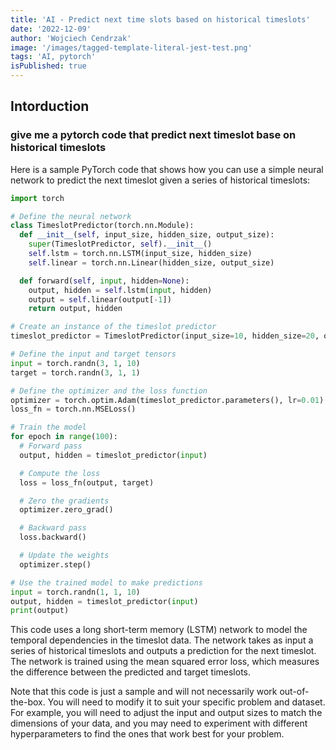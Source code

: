 ```yaml
---
title: 'AI - Predict next time slots based on historical timeslots'
date: '2022-12-09'
author: 'Wojciech Cendrzak'
image: '/images/tagged-template-literal-jest-test.png'
tags: 'AI, pytorch'
isPublished: true
---
```


## Intorduction

### give me a pytorch code that predict next timeslot base on historical timeslots
Here is a sample PyTorch code that shows how you can use a simple neural network to predict the next timeslot given a series of historical timeslots:

```py
import torch

# Define the neural network
class TimeslotPredictor(torch.nn.Module):
  def __init__(self, input_size, hidden_size, output_size):
    super(TimeslotPredictor, self).__init__()
    self.lstm = torch.nn.LSTM(input_size, hidden_size)
    self.linear = torch.nn.Linear(hidden_size, output_size)

  def forward(self, input, hidden=None):
    output, hidden = self.lstm(input, hidden)
    output = self.linear(output[-1])
    return output, hidden

# Create an instance of the timeslot predictor
timeslot_predictor = TimeslotPredictor(input_size=10, hidden_size=20, output_size=1)

# Define the input and target tensors
input = torch.randn(3, 1, 10)
target = torch.randn(3, 1, 1)

# Define the optimizer and the loss function
optimizer = torch.optim.Adam(timeslot_predictor.parameters(), lr=0.01)
loss_fn = torch.nn.MSELoss()

# Train the model
for epoch in range(100):
  # Forward pass
  output, hidden = timeslot_predictor(input)

  # Compute the loss
  loss = loss_fn(output, target)

  # Zero the gradients
  optimizer.zero_grad()

  # Backward pass
  loss.backward()

  # Update the weights
  optimizer.step()

# Use the trained model to make predictions
input = torch.randn(1, 1, 10)
output, hidden = timeslot_predictor(input)
print(output)

```

This code uses a long short-term memory (LSTM) network to model the temporal dependencies in the timeslot data. The network takes as input a series of historical timeslots and outputs a prediction for the next timeslot. The network is trained using the mean squared error loss, which measures the difference between the predicted and target timeslots.

Note that this code is just a sample and will not necessarily work out-of-the-box. You will need to modify it to suit your specific problem and dataset. For example, you will need to adjust the input and output sizes to match the dimensions of your data, and you may need to experiment with different hyperparameters to find the ones that work best for your problem.
